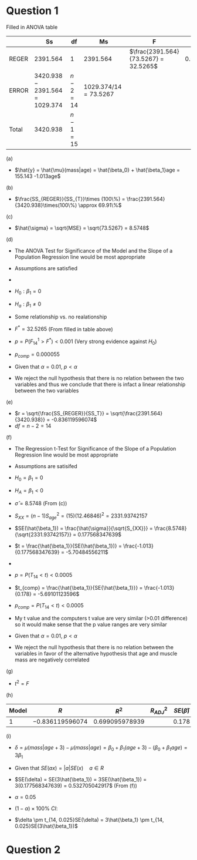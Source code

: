 # Question 1


Filled in ANOVA table

|       | Ss                               | df         | Ms                      | F                                        |          |
| ----- | -------------------------------- | ---------- | ----------------------- | ---------------------------------------- | -------- |
| REGER | $2391.564$                       | $1$        | $2391.564$              | $\frac{2391.564}{73.5267} = 32.5265$<br> | 0.000055 |
| ERROR | $3420.938 - 2391.564 = 1029.374$ | $n-2 = 14$ | $1029.374/14 = 73.5267$ |                                          |          |
| Total | $3420.938$                       | $n-1 = 15$ |                         |                                          |          |


(a)

- $\hat{y} = \hat{\mu}(mass|age) = \hat{\beta_0} + \hat{\beta_1}age = 155.143 -1.013age$

(b)

- $\frac{SS_{REGER}}{SS_{T}}\times (100\%) = \frac{2391.564}{3420.938}\times(100\%) \approx 69.91\%$ 

(c)

- $\hat{\sigma} = \sqrt{MSE} = \sqrt{73.5267} = 8.5748$

(d)

- The ANOVA Test for Significance of the Model and the Slope of a Population Regression line would be most appropriate
- Assumptions are satisfied 
- 
- $H_0 : \beta_1 = 0$
- $H_a : \beta_1 \neq 0$
- Some relationship vs. no realationship

- $F^* = 32.5265$ (From filled in table above)

- $p = P(F^1_{14} > F^*) < 0.001$ (Very strong evidence against $H_0$)
- $p_{comp} = 0.000055$

- Given that $\alpha = 0.01$, $p < \alpha$ 
- We reject the null hypothesis that there is no relation between the two variables and thus we conclude that there is infact a linear relationship between the two variables

(e)

- $r = \sqrt{\frac{SS_{REGER}}{SS_T}} = \sqrt{\frac{2391.564}{3420.938}} = -0.836119596074$
- $df = n-2 = 14$

(f)

- The Regression t-Test for Significance of the Slope of a Population Regression line would be most appropriate 
- Assumptions are satisifed

- $H_0 = \beta_1 = 0$
- $H_A = \beta_1 < 0$

- $\hat{\sigma} = 8.5748$ (From (c))

- $S_{XX} = (n-1)S^2_{age} = (15)(12.46846)^2 = 2331.93742157$
- $SE(\hat{\beta_1}) = \frac{\hat{\sigma}}{\sqrt{S_{XX}}} = \frac{8.5748}{\sqrt{2331.93742157}} = 0.177568347639$

- $t = \frac{\hat{\beta_1}}{SE(\hat{\beta_1})} = \frac{-1.013}{0.177568347639} = -5.70484556211$
- 
- $p = P(T_{14} < t) < 0.0005$

- $t_{comp} = \frac{\hat{\beta_1}}{SE{\hat{\beta_1}}} = \frac{-1.013}{0.178} = -5.69101123596$
- $p_{comp} = P(T_{14} < t) < 0.0005$

- My t value and the computers t value are very similar (>0.01 difference) so it would make sense that the p value ranges are very similar

- Given that $\alpha = 0.01$, $p < \alpha$ 

- We reject the null hypothesis that there is no relation between the variables in favor of the alternative hypothesis that age and muscle mass are negatively correlated

(g)

- $t^2 = F$

(h)

| Model | $R$               | $R^2$            | $R^2_{ADJ}$ | $SE({\hat{\beta}})$ |
| ----- | ----------------- | ---------------- | ----------- | ------------------- |
| 1     | $-0.836119596074$ | $0.699095978939$ |             | $0.178$             |

(i)

- $\delta  = \mu(mass|age + 3) - \mu(mass|age) = \beta_0 + \beta_1(age + 3) - (\beta_0 + \beta_1age) = 3\beta_1$

- Given that $SE(ax) = |a|SE(x) \quad a \in R$
- $SE(\delta) = SE(3\hat{\beta_1}) = 3SE(\hat{\beta_1}) = 3(0.177568347639) = 0.532705042917$ (From (f))

- $\alpha = 0.05$
- $(1-\alpha)\times 100\% \ CI:$
- $\delta \pm t_{14, 0.025}SE(\delta) = 3\hat{\beta_1} \pm t_{14, 0.025}SE(3\hat{\beta_1})$



# Question 2


